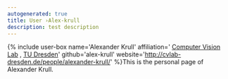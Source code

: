 ```yaml
---
autogenerated: true
title: User ›Alex-krull
description: test description
---
```


{% include user-box name='Alexander Krull' affiliation=' [Computer Vision Lab](http://cvlab-dresden.de/) , [TU Dresden](http://tu-dresden.de/en)' github='alex-krull' website='http://cvlab-dresden.de/people/alexander-krull/' %}This is the personal page of Alexander Krull.
